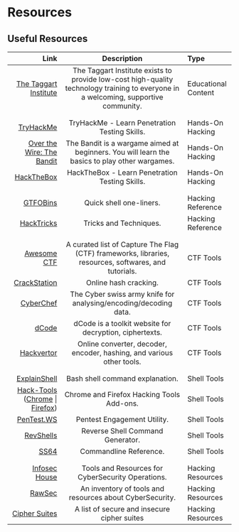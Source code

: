 # Resources

## Useful Resources

Link | Description | Type
---: | :---: | :---
[The Taggart Institute](https://taggartinstitute.org/) | The Taggart Institute exists to provide low-cost high-quality technology training to everyone in a welcoming, supportive community. | Educational Content
||
||
[TryHackMe](https://tryhackme.com) | TryHackMe - Learn Penetration Testing Skills. | Hands-On Hacking
[Over the Wire: The Bandit](https://overthewire.org/wargames/bandit) | The Bandit is a wargame aimed at beginners. You will learn the basics to play other wargames. | Hands-On Hacking
[HackTheBox](https://hackthebox.eu) | HackTheBox - Learn Penetration Testing Skills. | Hands-On Hacking
||
||
[GTFOBins](https://gtfobins.github.io) | Quick shell one-liners. | Hacking Reference
[HackTricks](https://book.hacktricks.xyz/) | Tricks and Techniques. | Hacking Reference
||
||
[Awesome CTF](https://apsdehal.in/awesome-ctf) | A curated list of Capture The Flag (CTF) frameworks, libraries, resources, softwares, and tutorials. | CTF Tools
[CrackStation](https://crackstation.net) | Online hash cracking. | CTF Tools
[CyberChef](https://gchq.github.io/CyberChef) | The Cyber swiss army knife for analysing/encoding/decoding data. | CTF Tools
[dCode](https://www.dcode.fr/en) | dCode is a toolkit website for decryption, ciphertexts. | CTF Tools
[Hackvertor](https://hackvertor.co.uk/public) | Online converter, decoder, encoder, hashing, and various other tools. | CTF Tools
||
||
[ExplainShell](https://explainshell.com) | Bash shell command explanation. | Shell Tools
[Hack-Tools](https://github.com/LasCC/Hack-Tools) ([Chrome](https://chrome.google.com/webstore/detail/hack-tools/cmbndhnoonmghfofefkcccljbkdpamhi) \| [Firefox](https://addons.mozilla.org/en-US/firefox/addon/hacktools/)) | Chrome and Firefox Hacking Tools Add-ons. | Shell Tools
[PenTest.WS](https://pentest.ws) | Pentest Engagement Utility. | Shell Tools
[RevShells](https://www.revshells.com) | Reverse Shell Command Generator. | Shell Tools
[SS64](https://ss64.com) | Commandline Reference. | Shell Tools
||
||
[Infosec House](https://infosec.house) | Tools and Resources for CyberSecurity Operations. | Hacking Resources
[RawSec](https://inventory.rawsec.ml/overview.html) | An inventory of tools and resources about CyberSecurity. | Hacking Resources
[Cipher Suites](https://stellastra.com/cipher-suite) | A list of secure and insecure cipher suites | Hacking Resources
